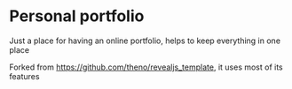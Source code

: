 # Personal portfolio

Just a place for having an online portfolio, helps to keep everything in one place

Forked from https://github.com/theno/revealjs_template, it uses most of its features

